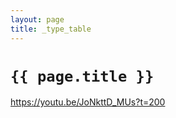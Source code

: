```yaml
---
layout: page
title: _type_table
---
```


# `{{ page.title }}`

<https://youtu.be/JoNkttD_MUs?t=200>
